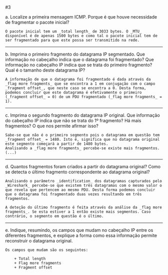 #3

a. Localize a primeira mensagem ICMP. Porque é que houve necessidade de fragmentar o pacote inicial?  
	
	O pacote inicial tem um _total length_ de 3033 bytes. O _MTU_ disponível é de apenas 1500 bytes e como tal o pacote inicial tem de ser fragmentado para que este possa ser transmitido na rede.

---

b. Imprima o primeiro fragmento do datagrama IP segmentado. Que informação no cabeçalho indica que o datagrama foi fragmentado? Que informação no cabeçalho IP indica que se trata do primeiro fragmento? Qual é o tamanho deste datagrama IP? 

	A informação de que o datagrama foi fragmentado é dada através da _flag more fragments_ que se encontra a 1 em conjugação com o campo _fragment offset_, que neste caso se encontra a 0. Desta forma, podemos concluir que este datagrama é efetivamente o primeiro (_fragment offset_ = 0) de um PDU fragmentado (_flag more fragments_ = 1).

---

c. Imprima o segundo fragmento do datagrama IP original. Que informação do cabeçalho IP indica que não se trata do 1º fragmento? Há mais fragmentos? O que nos permite afirmar isso? 

	Sabe-se que não é o primeiro segmento pois o datagrama em questão tem _fragment offset_ = 1480. Isto é, significa que no datagrama original este segmento começará a partir de 1480 bytes.
	Analisando a _flag more fragments_ percebe-se existe mais fragmentos.
	(...)

---

d. Quantos fragmentos foram criados a partir do datagrama original? Como se detecta o último fragmento correspondente ao datagrama original? 
	
	Analisando o parâmetro _identification_ dos datagramas capturados pelo _Wireshark_ percebe-se que existem três datagramas com o mesmo valor o que revela que pertencem ao mesmo PDU. Desta forma podemos concluir que o datagrama foi fragmentado duas vezes resultando em três fragmentos.
	
	A deteção do último fragmento é feita através da análise da _flag more fragments_. Se esta estiver a 1 então existe mais segmentos. Caso contrário, o segmento em questão é o último.

---

e. Indique, resumindo, os campos que mudam no cabeçalho IP entre os diferentes fragmentos, e explique a forma como essa informação permite reconstruir o datagrama original. 

	Os campos que mudam são os seguintes:

		+ Total length
		+ Flag more fragments
		+ Fragment offset
